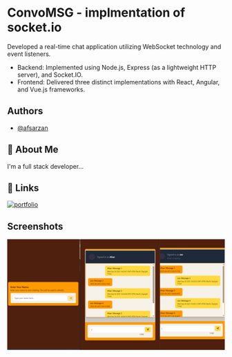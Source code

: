 
# ConvoMSG -  implmentation of socket.io 

Developed a real-time chat application utilizing WebSocket technology and event listeners.  
- Backend: Implemented using Node.js, Express (as a lightweight HTTP server), and Socket.IO.  
- Frontend: Delivered three distinct implementations with React, Angular, and Vue.js frameworks.  


## Authors

- [@afsarzan](https://www.github.com/afsarzan)


## 🚀 About Me
I'm a full stack developer...


## 🔗 Links
[![portfolio](https://img.shields.io/badge/my_portfolio-000?style=for-the-badge&logo=ko-fi&logoColor=white)](https://afsarzan.github.io/)



## Screenshots

![App Screenshot](./application.png)

